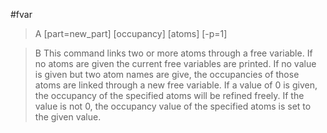 #fvar

>A [part=new_part] [occupancy] [atoms] [-p=1]

>B This command links two or more atoms through a free variable.
If no atoms are given the current free variables are printed.
If no value is given but two atom names are give, the occupancies of those atoms are linked through a new free variable.
If a value of 0 is given, the occupancy of the specified atoms will be refined freely.
If the value is not 0, the occupancy value of the specified atoms is set to the given value.
